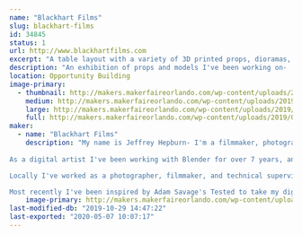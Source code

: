 ```yaml
---
name: "Blackhart Films"
slug: blackhart-films
id: 34845
status: 1
url: http://www.blackhartfilms.com
excerpt: "A table layout with a variety of 3D printed props, dioramas, etc.... "
description: "An exhibition of props and models I've been working on-  props are designed in Fusion 360 to be as functional to their screen counter-parts as possible, and printed on a combination of FDM and SLA machines."
location: Opportunity Building
image-primary:
  - thumbnail: http://makers.makerfaireorlando.com/wp-content/uploads/2019/07/Blackhart-Films-Logo-1-150x150.jpg
    medium: http://makers.makerfaireorlando.com/wp-content/uploads/2019/07/Blackhart-Films-Logo-1-300x300.jpg
    large: http://makers.makerfaireorlando.com/wp-content/uploads/2019/07/Blackhart-Films-Logo-1-1024x1024.jpg
    full: http://makers.makerfaireorlando.com/wp-content/uploads/2019/07/Blackhart-Films-Logo-1.jpg
maker:
  - name: "Blackhart Films"
    description: "My name is Jeffrey Hepburn- I'm a filmmaker, photographer, and digital artist. I've always been motivated by a passion for making stories and driven to capture moments. I pride myself for having an eye for the interplay between light, colour, and materials- trying to highlight the detail and beauty in even the smallest things we might take for granted day to day.
​
As a digital artist I've been working with Blender for over 7 years, and I specialise in hard-surface modelling, PBR texturing, lighting, and the Cycles node editor. 

Locally I've worked as a photographer, filmmaker, and technical supervisor for many of the local festivals, political campaigns, and productions. I'm also one of the founding board members of the Orlando Filmmaker's Coalition (OFC), a registered non-profit dedicated to educating and providing a space for the local arts community to network and create movies. 

Most recently I've been inspired by Adam Savage's Tested to take my digital art and make it real- with 3D printing and electronics for prop design. "
    image-primary: http://makers.makerfaireorlando.com/wp-content/uploads/2019/07/Blackhart-Films-Logo-1024x1024.jpg
last-modified-db: "2019-10-29 14:47:22"
last-exported: "2020-05-07 10:07:17"
---
```

